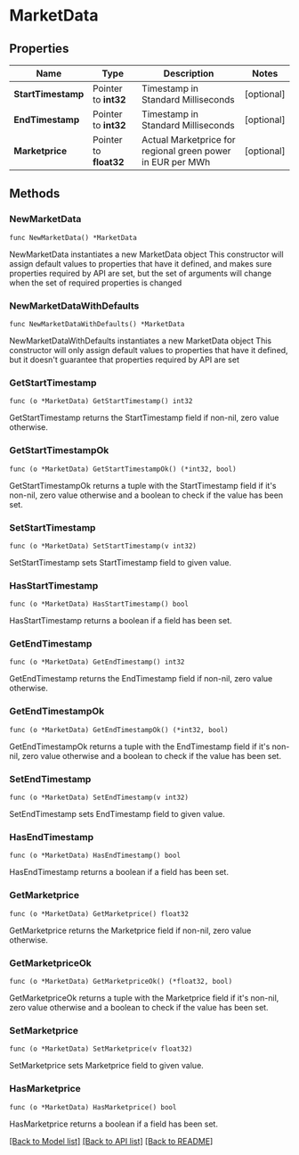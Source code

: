 # MarketData

## Properties

Name | Type | Description | Notes
------------ | ------------- | ------------- | -------------
**StartTimestamp** | Pointer to **int32** | Timestamp in Standard Milliseconds | [optional] 
**EndTimestamp** | Pointer to **int32** | Timestamp in Standard Milliseconds | [optional] 
**Marketprice** | Pointer to **float32** | Actual Marketprice for regional green power in EUR per MWh | [optional] 

## Methods

### NewMarketData

`func NewMarketData() *MarketData`

NewMarketData instantiates a new MarketData object
This constructor will assign default values to properties that have it defined,
and makes sure properties required by API are set, but the set of arguments
will change when the set of required properties is changed

### NewMarketDataWithDefaults

`func NewMarketDataWithDefaults() *MarketData`

NewMarketDataWithDefaults instantiates a new MarketData object
This constructor will only assign default values to properties that have it defined,
but it doesn't guarantee that properties required by API are set

### GetStartTimestamp

`func (o *MarketData) GetStartTimestamp() int32`

GetStartTimestamp returns the StartTimestamp field if non-nil, zero value otherwise.

### GetStartTimestampOk

`func (o *MarketData) GetStartTimestampOk() (*int32, bool)`

GetStartTimestampOk returns a tuple with the StartTimestamp field if it's non-nil, zero value otherwise
and a boolean to check if the value has been set.

### SetStartTimestamp

`func (o *MarketData) SetStartTimestamp(v int32)`

SetStartTimestamp sets StartTimestamp field to given value.

### HasStartTimestamp

`func (o *MarketData) HasStartTimestamp() bool`

HasStartTimestamp returns a boolean if a field has been set.

### GetEndTimestamp

`func (o *MarketData) GetEndTimestamp() int32`

GetEndTimestamp returns the EndTimestamp field if non-nil, zero value otherwise.

### GetEndTimestampOk

`func (o *MarketData) GetEndTimestampOk() (*int32, bool)`

GetEndTimestampOk returns a tuple with the EndTimestamp field if it's non-nil, zero value otherwise
and a boolean to check if the value has been set.

### SetEndTimestamp

`func (o *MarketData) SetEndTimestamp(v int32)`

SetEndTimestamp sets EndTimestamp field to given value.

### HasEndTimestamp

`func (o *MarketData) HasEndTimestamp() bool`

HasEndTimestamp returns a boolean if a field has been set.

### GetMarketprice

`func (o *MarketData) GetMarketprice() float32`

GetMarketprice returns the Marketprice field if non-nil, zero value otherwise.

### GetMarketpriceOk

`func (o *MarketData) GetMarketpriceOk() (*float32, bool)`

GetMarketpriceOk returns a tuple with the Marketprice field if it's non-nil, zero value otherwise
and a boolean to check if the value has been set.

### SetMarketprice

`func (o *MarketData) SetMarketprice(v float32)`

SetMarketprice sets Marketprice field to given value.

### HasMarketprice

`func (o *MarketData) HasMarketprice() bool`

HasMarketprice returns a boolean if a field has been set.


[[Back to Model list]](../README.md#documentation-for-models) [[Back to API list]](../README.md#documentation-for-api-endpoints) [[Back to README]](../README.md)


